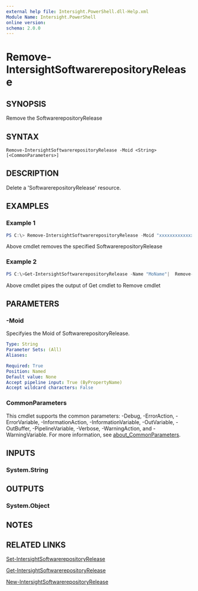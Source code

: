 ```yaml
---
external help file: Intersight.PowerShell.dll-Help.xml
Module Name: Intersight.PowerShell
online version:
schema: 2.0.0
---
```


# Remove-IntersightSoftwarerepositoryRelease

## SYNOPSIS
Remove the SoftwarerepositoryRelease

## SYNTAX

```
Remove-IntersightSoftwarerepositoryRelease -Moid <String> [<CommonParameters>]
```

## DESCRIPTION
Delete a &apos;SoftwarerepositoryRelease&apos; resource.

## EXAMPLES

### Example 1
```powershell
PS C:\> Remove-IntersightSoftwarerepositoryRelease -Moid "xxxxxxxxxxxxxxxxxxxxxxxxxxx"
```
Above cmdlet removes the specified SoftwarerepositoryRelease 

### Example 2
```powershell
PS C:\>Get-IntersightSoftwarerepositoryRelease -Name "MoName"|  Remove-IntersightSoftwarerepositoryRelease
```
Above cmdlet pipes the output of Get cmdlet to Remove cmdlet

## PARAMETERS

### -Moid
Specifyies the Moid of SoftwarerepositoryRelease.

```yaml
Type: String
Parameter Sets: (All)
Aliases:

Required: True
Position: Named
Default value: None
Accept pipeline input: True (ByPropertyName)
Accept wildcard characters: False
```

### CommonParameters
This cmdlet supports the common parameters: -Debug, -ErrorAction, -ErrorVariable, -InformationAction, -InformationVariable, -OutVariable, -OutBuffer, -PipelineVariable, -Verbose, -WarningAction, and -WarningVariable. For more information, see [about_CommonParameters](http://go.microsoft.com/fwlink/?LinkID=113216).

## INPUTS

### System.String

## OUTPUTS

### System.Object
## NOTES

## RELATED LINKS

[Set-IntersightSoftwarerepositoryRelease](./Set-IntersightSoftwarerepositoryRelease.md)

[Get-IntersightSoftwarerepositoryRelease](./Get-IntersightSoftwarerepositoryRelease.md)

[New-IntersightSoftwarerepositoryRelease](./New-IntersightSoftwarerepositoryRelease.md)

